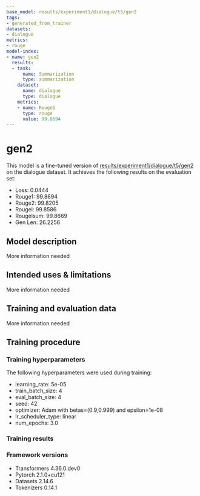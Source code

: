 ```yaml
---
base_model: results/experiment1/dialogue/t5/gen2
tags:
- generated_from_trainer
datasets:
- dialogue
metrics:
- rouge
model-index:
- name: gen2
  results:
  - task:
      name: Summarization
      type: summarization
    dataset:
      name: dialogue
      type: dialogue
    metrics:
    - name: Rouge1
      type: rouge
      value: 99.8694
---
```


<!-- This model card has been generated automatically according to the information the Trainer had access to. You
should probably proofread and complete it, then remove this comment. -->

# gen2

This model is a fine-tuned version of [results/experiment1/dialogue/t5/gen2](https://huggingface.co/results/experiment1/dialogue/t5/gen2) on the dialogue dataset.
It achieves the following results on the evaluation set:
- Loss: 0.0444
- Rouge1: 99.8694
- Rouge2: 99.8205
- Rougel: 99.8586
- Rougelsum: 99.8669
- Gen Len: 26.2256

## Model description

More information needed

## Intended uses & limitations

More information needed

## Training and evaluation data

More information needed

## Training procedure

### Training hyperparameters

The following hyperparameters were used during training:
- learning_rate: 5e-05
- train_batch_size: 4
- eval_batch_size: 4
- seed: 42
- optimizer: Adam with betas=(0.9,0.999) and epsilon=1e-08
- lr_scheduler_type: linear
- num_epochs: 3.0

### Training results



### Framework versions

- Transformers 4.36.0.dev0
- Pytorch 2.1.0+cu121
- Datasets 2.14.6
- Tokenizers 0.14.1
